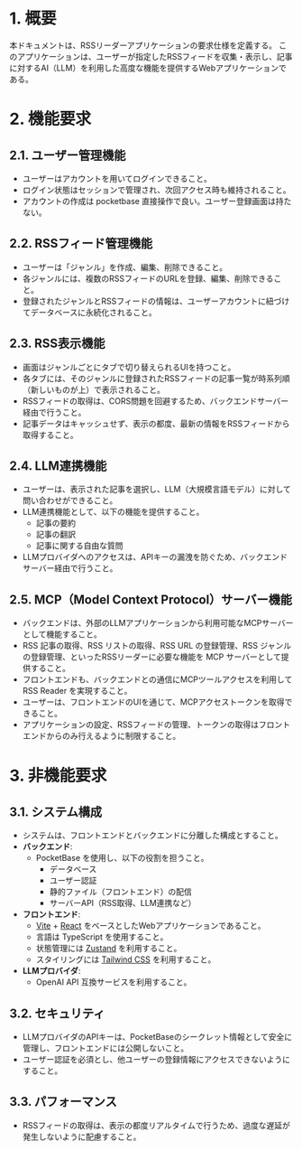 # 1. 概要

本ドキュメントは、RSSリーダーアプリケーションの要求仕様を定義する。
このアプリケーションは、ユーザーが指定したRSSフィードを収集・表示し、記事に対するAI（LLM）を利用した高度な機能を提供するWebアプリケーションである。

# 2. 機能要求

## 2.1. ユーザー管理機能

- ユーザーはアカウントを用いてログインできること。
- ログイン状態はセッションで管理され、次回アクセス時も維持されること。
- アカウントの作成は pocketbase 直接操作で良い。ユーザー登録画面は持たない。

## 2.2. RSSフィード管理機能

- ユーザーは「ジャンル」を作成、編集、削除できること。
- 各ジャンルには、複数のRSSフィードのURLを登録、編集、削除できること。
- 登録されたジャンルとRSSフィードの情報は、ユーザーアカウントに紐づけてデータベースに永続化されること。

## 2.3. RSS表示機能

- 画面はジャンルごとにタブで切り替えられるUIを持つこと。
- 各タブには、そのジャンルに登録されたRSSフィードの記事一覧が時系列順（新しいものが上）で表示されること。
- RSSフィードの取得は、CORS問題を回避するため、バックエンドサーバー経由で行うこと。
- 記事データはキャッシュせず、表示の都度、最新の情報をRSSフィードから取得すること。

## 2.4. LLM連携機能

- ユーザーは、表示された記事を選択し、LLM（大規模言語モデル）に対して問い合わせができること。
- LLM連携機能として、以下の機能を提供すること。
    - 記事の要約
    - 記事の翻訳
    - 記事に関する自由な質問
- LLMプロバイダへのアクセスは、APIキーの漏洩を防ぐため、バックエンドサーバー経由で行うこと。

## 2.5. MCP（Model Context Protocol）サーバー機能

- バックエンドは、外部のLLMアプリケーションから利用可能なMCPサーバーとして機能すること。
- RSS 記事の取得、RSS リストの取得、RSS URL の登録管理、RSS ジャンルの登録管理、といったRSSリーダーに必要な機能を MCP サーバーとして提供すること。
- フロントエンドも、バックエンドとの通信にMCPツールアクセスを利用して RSS Reader を実現すること。
- ユーザーは、フロントエンドのUIを通じて、MCPアクセストークンを取得できること。
- アプリケーションの設定、RSSフィードの管理、トークンの取得はフロントエンドからのみ行えるように制限すること。

# 3. 非機能要求

## 3.1. システム構成

- システムは、フロントエンドとバックエンドに分離した構成とすること。
- **バックエンド**:
    - PocketBase を使用し、以下の役割を担うこと。
        - データベース
        - ユーザー認証
        - 静的ファイル（フロントエンド）の配信
        - サーバーAPI（RSS取得、LLM連携など）
- **フロントエンド**:
    - [Vite](https://vitejs.dev/) + [React](https://react.dev/) をベースとしたWebアプリケーションであること。
    - 言語は TypeScript を使用すること。
    - 状態管理には [Zustand](https://github.com/pmndrs/zustand) を利用すること。
    - スタイリングには [Tailwind CSS](https://tailwindcss.com/) を利用すること。
- **LLMプロバイダ**:
    - OpenAI API 互換サービスを利用すること。

## 3.2. セキュリティ

- LLMプロバイダのAPIキーは、PocketBaseのシークレット情報として安全に管理し、フロントエンドには公開しないこと。
- ユーザー認証を必須とし、他ユーザーの登録情報にアクセスできないようにすること。

## 3.3. パフォーマンス

- RSSフィードの取得は、表示の都度リアルタイムで行うため、過度な遅延が発生しないように配慮すること。
